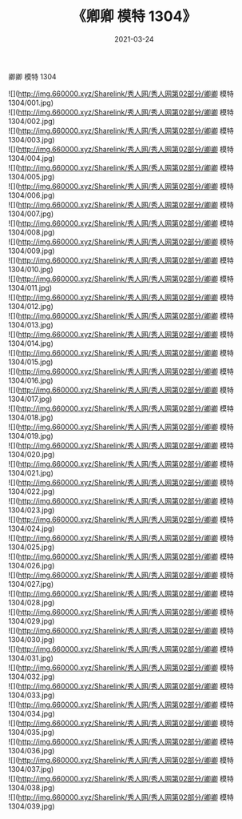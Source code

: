 ﻿---
layout: post
title:  《卿卿 模特 1304》
date:   2021-03-24
img: http://img.660000.xyz/Sharelink/秀人网/秀人网第02部分/卿卿 模特 1304/000.jpg
categories: [美女, 清纯, 唯美]
---

卿卿 模特 1304

  ![](http://img.660000.xyz/Sharelink/秀人网/秀人网第02部分/卿卿 模特 1304/001.jpg) <br> ![](http://img.660000.xyz/Sharelink/秀人网/秀人网第02部分/卿卿 模特 1304/002.jpg) <br> ![](http://img.660000.xyz/Sharelink/秀人网/秀人网第02部分/卿卿 模特 1304/003.jpg) <br> ![](http://img.660000.xyz/Sharelink/秀人网/秀人网第02部分/卿卿 模特 1304/004.jpg) <br> ![](http://img.660000.xyz/Sharelink/秀人网/秀人网第02部分/卿卿 模特 1304/005.jpg) <br> ![](http://img.660000.xyz/Sharelink/秀人网/秀人网第02部分/卿卿 模特 1304/006.jpg) <br> ![](http://img.660000.xyz/Sharelink/秀人网/秀人网第02部分/卿卿 模特 1304/007.jpg) <br> ![](http://img.660000.xyz/Sharelink/秀人网/秀人网第02部分/卿卿 模特 1304/008.jpg) <br> ![](http://img.660000.xyz/Sharelink/秀人网/秀人网第02部分/卿卿 模特 1304/009.jpg) <br> ![](http://img.660000.xyz/Sharelink/秀人网/秀人网第02部分/卿卿 模特 1304/010.jpg) <br> ![](http://img.660000.xyz/Sharelink/秀人网/秀人网第02部分/卿卿 模特 1304/011.jpg) <br> ![](http://img.660000.xyz/Sharelink/秀人网/秀人网第02部分/卿卿 模特 1304/012.jpg) <br> ![](http://img.660000.xyz/Sharelink/秀人网/秀人网第02部分/卿卿 模特 1304/013.jpg) <br> ![](http://img.660000.xyz/Sharelink/秀人网/秀人网第02部分/卿卿 模特 1304/014.jpg) <br> ![](http://img.660000.xyz/Sharelink/秀人网/秀人网第02部分/卿卿 模特 1304/015.jpg) <br> ![](http://img.660000.xyz/Sharelink/秀人网/秀人网第02部分/卿卿 模特 1304/016.jpg) <br> ![](http://img.660000.xyz/Sharelink/秀人网/秀人网第02部分/卿卿 模特 1304/017.jpg) <br> ![](http://img.660000.xyz/Sharelink/秀人网/秀人网第02部分/卿卿 模特 1304/018.jpg) <br> ![](http://img.660000.xyz/Sharelink/秀人网/秀人网第02部分/卿卿 模特 1304/019.jpg) <br> ![](http://img.660000.xyz/Sharelink/秀人网/秀人网第02部分/卿卿 模特 1304/020.jpg) <br> ![](http://img.660000.xyz/Sharelink/秀人网/秀人网第02部分/卿卿 模特 1304/021.jpg) <br> ![](http://img.660000.xyz/Sharelink/秀人网/秀人网第02部分/卿卿 模特 1304/022.jpg) <br> ![](http://img.660000.xyz/Sharelink/秀人网/秀人网第02部分/卿卿 模特 1304/023.jpg) <br> ![](http://img.660000.xyz/Sharelink/秀人网/秀人网第02部分/卿卿 模特 1304/024.jpg) <br> ![](http://img.660000.xyz/Sharelink/秀人网/秀人网第02部分/卿卿 模特 1304/025.jpg) <br> ![](http://img.660000.xyz/Sharelink/秀人网/秀人网第02部分/卿卿 模特 1304/026.jpg) <br> ![](http://img.660000.xyz/Sharelink/秀人网/秀人网第02部分/卿卿 模特 1304/027.jpg) <br> ![](http://img.660000.xyz/Sharelink/秀人网/秀人网第02部分/卿卿 模特 1304/028.jpg) <br> ![](http://img.660000.xyz/Sharelink/秀人网/秀人网第02部分/卿卿 模特 1304/029.jpg) <br> ![](http://img.660000.xyz/Sharelink/秀人网/秀人网第02部分/卿卿 模特 1304/030.jpg) <br> ![](http://img.660000.xyz/Sharelink/秀人网/秀人网第02部分/卿卿 模特 1304/031.jpg) <br> ![](http://img.660000.xyz/Sharelink/秀人网/秀人网第02部分/卿卿 模特 1304/032.jpg) <br> ![](http://img.660000.xyz/Sharelink/秀人网/秀人网第02部分/卿卿 模特 1304/033.jpg) <br> ![](http://img.660000.xyz/Sharelink/秀人网/秀人网第02部分/卿卿 模特 1304/034.jpg) <br> ![](http://img.660000.xyz/Sharelink/秀人网/秀人网第02部分/卿卿 模特 1304/035.jpg) <br> ![](http://img.660000.xyz/Sharelink/秀人网/秀人网第02部分/卿卿 模特 1304/036.jpg) <br> ![](http://img.660000.xyz/Sharelink/秀人网/秀人网第02部分/卿卿 模特 1304/037.jpg) <br> ![](http://img.660000.xyz/Sharelink/秀人网/秀人网第02部分/卿卿 模特 1304/038.jpg) <br> ![](http://img.660000.xyz/Sharelink/秀人网/秀人网第02部分/卿卿 模特 1304/039.jpg) <br>